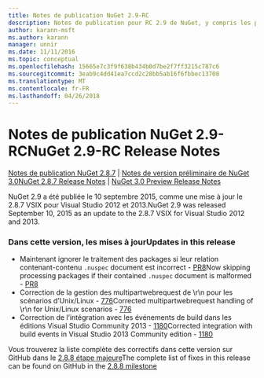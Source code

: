 ```yaml
---
title: Notes de publication NuGet 2.9-RC
description: Notes de publication pour RC 2.9 de NuGet, y compris les problèmes connus, les correctifs de bogues, les fonctionnalités ajoutées et dcr.
author: karann-msft
ms.author: karann
manager: unnir
ms.date: 11/11/2016
ms.topic: conceptual
ms.openlocfilehash: 15665e7c3f9f638b434b0d7be2f7ff3215c787c6
ms.sourcegitcommit: 3eab9c4dd41ea7ccd2c28bb5ab16f6fbbec13708
ms.translationtype: MT
ms.contentlocale: fr-FR
ms.lasthandoff: 04/26/2018
---
```

# <a name="nuget-29-rc-release-notes"></a><span data-ttu-id="5b0bd-103">Notes de publication NuGet 2.9-RC</span><span class="sxs-lookup"><span data-stu-id="5b0bd-103">NuGet 2.9-RC Release Notes</span></span>

<span data-ttu-id="5b0bd-104">[Notes de publication NuGet 2.8.7](../release-notes/nuget-2.8.7.md) | [Notes de version préliminaire de NuGet 3.0](../release-notes/nuget-3.0-preview.md)</span><span class="sxs-lookup"><span data-stu-id="5b0bd-104">[NuGet 2.8.7 Release Notes](../release-notes/nuget-2.8.7.md) | [NuGet 3.0 Preview Release Notes](../release-notes/nuget-3.0-preview.md)</span></span>

<span data-ttu-id="5b0bd-105">NuGet 2.9 a été publiée le 10 septembre 2015, comme une mise à jour le 2.8.7 VSIX pour Visual Studio 2012 et 2013.</span><span class="sxs-lookup"><span data-stu-id="5b0bd-105">NuGet 2.9 was released September 10, 2015 as an update to the 2.8.7 VSIX for Visual Studio 2012 and 2013.</span></span>

### <a name="updates-in-this-release"></a><span data-ttu-id="5b0bd-106">Dans cette version, les mises à jour</span><span class="sxs-lookup"><span data-stu-id="5b0bd-106">Updates in this release</span></span>

* <span data-ttu-id="5b0bd-107">Maintenant ignorer le traitement des packages si leur relation contenant-contenu `.nuspec` document est incorrect - [PR8](https://github.com/NuGet/NuGet2/pull/8)</span><span class="sxs-lookup"><span data-stu-id="5b0bd-107">Now skipping processing packages if their contained `.nuspec` document is malformed - [PR8](https://github.com/NuGet/NuGet2/pull/8)</span></span>
* <span data-ttu-id="5b0bd-108">Correction de la gestion des multipartwebrequest de \r\n pour les scénarios d’Unix/Linux - [776](https://github.com/NuGet/Home/issues/776)</span><span class="sxs-lookup"><span data-stu-id="5b0bd-108">Corrected multipartwebrequest handling of \r\n for Unix/Linux scenarios - [776](https://github.com/NuGet/Home/issues/776)</span></span>
* <span data-ttu-id="5b0bd-109">Correction de l’intégration avec les événements de build dans les éditions Visual Studio Community 2013 - [1180](https://github.com/NuGet/Home/issues/1180)</span><span class="sxs-lookup"><span data-stu-id="5b0bd-109">Corrected integration with build events in Visual Studio 2013 Community edition - [1180](https://github.com/NuGet/Home/issues/1180)</span></span>


<span data-ttu-id="5b0bd-110">Vous trouverez la liste complète des correctifs dans cette version sur GitHub dans le [2.8.8 étape majeure](https://github.com/NuGet/Home/issues?q=milestone%3A2.8.8+is%3Aclosed)</span><span class="sxs-lookup"><span data-stu-id="5b0bd-110">The complete list of fixes in this release can be found on GitHub in the [2.8.8 milestone](https://github.com/NuGet/Home/issues?q=milestone%3A2.8.8+is%3Aclosed)</span></span>
